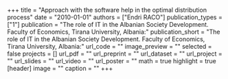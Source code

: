 +++
title = "Approach with the software help in the optimal distribution process"
date = "2010-01-01"
authors = ["Endri RACO"]
publication_types = ["1"]
publication = "The role of IT in the Albanian Society Development.  Faculty of Economics, Tirana University, Albania:"
publication_short = "The role of IT in the Albanian Society Development.  Faculty of Economics, Tirana University, Albania:"
url_code = ""
image_preview = ""
selected = false
projects = []
url_pdf = ""
url_preprint = ""
url_dataset = ""
url_project = ""
url_slides = ""
url_video = ""
url_poster = ""
math = true
highlight = true
[header]
image = ""
caption = ""
+++
